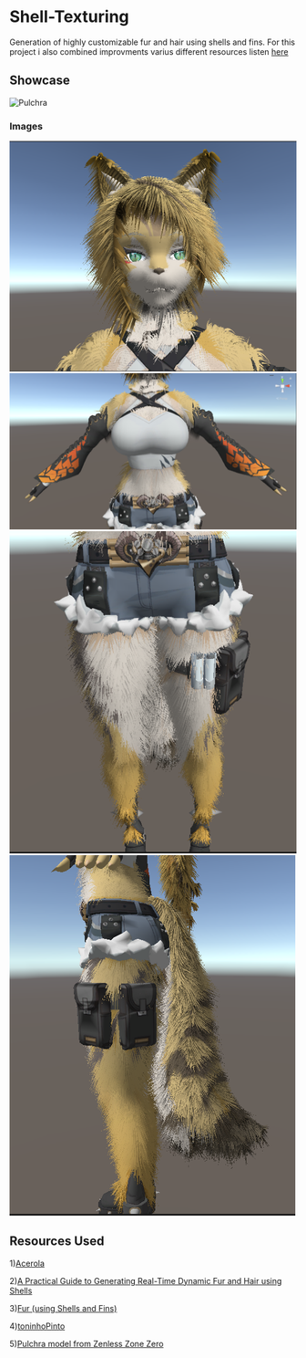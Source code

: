# Shell-Texturing
Generation of highly customizable fur and hair using shells and fins. For this project i also combined improvments varius different resources listen [here](#resources-used)  

## Showcase  
![Pulchra](./Examples/Pulchra-Rotating.gif)

### Images  
![Pulchra](./Examples/Pulchra-Face.png)
![Pulchra](./Examples/Pulchra-Body.png)
![Pulchra](./Examples/Pulchra-Legs.png)
![Pulchra](./Examples/Pulchra-Tail.png)

## Resources Used
1)[Acerola](https://www.youtube.com/watch?v=9dr-tRQzij4&t=789s) 

2)[A Practical Guide to Generating Real-Time Dynamic Fur
and Hair using Shells](https://xbdev.net/misc_demos/demos/fur_course_notes/paper.pdf)

3)[Fur (using Shells and Fins)](https://developer.download.nvidia.com/SDK/10/direct3d/Source/Fur/doc/FurShellsAndFins.pdf)

4)[toninhoPinto](https://github.com/toninhoPinto/Shells-and-Fins#)

5)[Pulchra model from Zenless Zone Zero](https://sketchfab.com/3d-models/pulchra-zenless-zone-zero-game-character-743a408ba3f94635b33e71f2bcd882c2)
